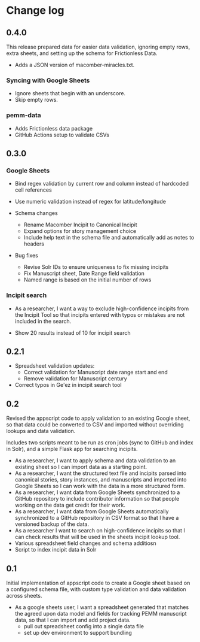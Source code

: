 # Change log

## 0.4.0

This release prepared data for easier data validation, ignoring empty rows, extra sheets, and setting up the schema for Frictionless Data.

- Adds a JSON version of macomber-miracles.txt.

### Syncing with Google Sheets

- Ignore sheets that begin with an underscore.
- Skip empty rows.

### pemm-data

- Adds Frictionless data package
- GitHub Actions setup to validate CSVs


## 0.3.0

### Google Sheets

- Bind regex validation by current row and column instead of hardcoded cell references
- Use numeric validation instead of regex for latitude/longitude

- Schema changes
	- Rename Macomber Incipit to Canonical Incipit 
	- Expand options for story management choice
	- Include help text in the schema file and automatically add as notes to headers

- Bug fixes
	- Revise Solr IDs to ensure uniqueness to fix missing incipits
	- Fix Manuscript sheet, Date Range field validation
	- Named range is based on the initial number of rows

### Incipit search

- As a researcher, I want a way to exclude high-confidence incipits from the Incipit Tool so that incipits entered with typos or mistakes are not included in the search.

- Show 20 results instead of 10 for incipit search


## 0.2.1

- Spreadsheet validation updates:
  - Correct validation for Manuscript date range start and end
  - Remove validation for Manuscript century
- Correct typos in Ge'ez in incipit search tool


## 0.2

Revised the appscript code to apply validation to an existing Google sheet,
so that data could be converted to CSV and imported without overriding
lookups and data validation.

Includes two scripts meant to be run as cron jobs (sync to GitHub
and index in Solr), and a simple Flask app for searching incipits.

* As a researcher, I want to apply schema and data validation to an existing sheet so I can import data as a starting point.
* As a researcher, I want the structured text file and incipits parsed into canonical stories, story instances, and manuscripts and imported into Google Sheets so I can work with the data in a more structured form.
* As a researcher, I want data from Google Sheets synchronized to a GitHub repository to include contributor information so that people working on the data get credit for their work.
* As a researcher, I want data from Google Sheets automatically synchronized to a GitHub repository in CSV format so that I have a versioned backup of the data.
* As a researcher I want to search on high-confidence incipits so that I can check results that will be used in the sheets incipit lookup tool.
* Various spreadsheet field changes and schema additiosn
* Script to index incipit data in Solr

## 0.1

Initial implementation of appscript code to create a Google sheet
based on a configured schema file, with custom type validation and
data validation across sheets.

* As a google sheets user, I want a spreadsheet generated that matches
  the agreed upon data model and fields for tracking PEMM manuscript data,
  so that I can import and add project data.
    * pull out spreadsheet config into a single data file
    * set up dev environment to support bundling
